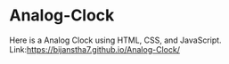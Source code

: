 # Analog-Clock
Here is a Analog Clock using HTML, CSS, and JavaScript. Link:https://bijanstha7.github.io/Analog-Clock/
